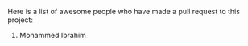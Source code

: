 Here is a list of awesome people who have made a pull request to this project:

1. Mohammed Ibrahim
